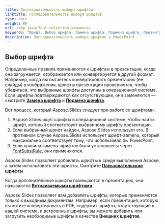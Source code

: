 ```yaml
---
title: Последовательность выбора шрифтов
linktitle: Последовательность выбора шрифтов
type: docs
weight: 80
url: /php-java/font-selection-sequence/
keywords: "Шрифт, Выбор шрифта, Замена шрифта, Подмена шрифта, Презентация PowerPoint, Java, Aspose.Slides для PHP через Java"
description: Последовательность выбора шрифтов в PowerPoint
---
```


## Выбор шрифта

Определенные правила применяются к шрифтам в презентации, когда она загружается, отображается или конвертируется в другой формат. Например, когда вы пытаетесь конвертировать презентацию (ее слайды) в изображения, шрифты презентации проверяются, чтобы убедиться, что выбранные шрифты доступны в операционной системе. Если шрифты подтверждаются как отсутствующие, они заменяются — смотрите [**Замена шрифта**](https://docs.aspose.com/slides/php-java/font-replacement/) и [**Подмена шрифта**](https://docs.aspose.com/slides/php-java/font-substitution/).

Вот процесс, который Aspose.Slides следует при работе со шрифтами:

1. Aspose.Slides ищет шрифты в операционной системе, чтобы найти шрифт, который соответствует выбранному шрифту презентации.
2. Если выбранный шрифт найден, Aspose.Slides использует его. В противном случае Aspose.Slides использует шрифт-zamenu, который максимально соответствует тому, что использовал бы PowerPoint.
3. Если правила замены шрифтов были установлены через [FontSubstRule](https://reference.aspose.com/slides/php-java/aspose.slides/fontsubstrule/), они применяются.

Aspose.Slides позволяет добавлять шрифты к среде выполнения Aspose, а затем использовать эти шрифты. Смотрите [**Пользовательские шрифты**](https://docs.aspose.com/slides/php-java/custom-font/).

Когда дополнительные шрифты помещаются в презентацию, они называются [**Встраиваемыми шрифтами**](https://docs.aspose.com/slides/php-java/embedded-font/).

Aspose.Slides позволяет вам добавлять шрифты, которые применяются *только* к выходным документам. Например, если презентация, которую вы хотите конвертировать в PDF, содержит шрифты, отсутствующие в вашей системе, и встроенные шрифты, вы можете добавить или загрузить необходимые шрифты в качестве **Внешних шрифтов**.